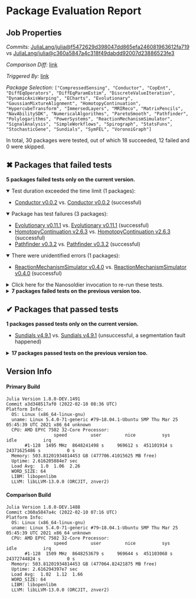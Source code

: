 # Package Evaluation Report

## Job Properties

*Commits:* [JuliaLang/julia@f5472629d398047dd865efa246081963612fa719](https://github.com/JuliaLang/julia/commit/f5472629d398047dd865efa246081963612fa719) vs [JuliaLang/julia@c360a5847a4c318f49dabdd92007d23886523fe3](https://github.com/JuliaLang/julia/commit/c360a5847a4c318f49dabdd92007d23886523fe3)

*Comparison Diff:* [link](https://github.com/JuliaLang/julia/compare/c360a5847a4c318f49dabdd92007d23886523fe3..f5472629d398047dd865efa246081963612fa719)

*Triggered By:* [link](https://github.com/JuliaLang/julia/pull/42594#issuecomment-1034593821)

*Package Selection:* `["CompressedSensing", "Conductor", "CopEnt", "DiffEqOperators", "DiffEqParamEstim", "DiscreteValueIteration", "DynamicAxisWarping", "ECharts", "Evolutionary", "GaussianMixtureAlignment", "HomotopyContinuation", "HypercubeTransform", "ImmersedLayers", "MRIReco", "MatrixPencils", "NavAbilitySDK", "NumericalAlgorithms", "ParetoSmooth", "Pathfinder", "Polylogarithms", "PowerSystems", "ReactionMechanismSimulator", "SignalAnalysis", "SimpleWorkflows", "Spirograph", "StatsFuns", "StochasticGene", "Sundials", "SymFEL", "VoronoiGraph"]`

In total, 30 packages were tested, out of which 18 succeeded, 12 failed and 0 were skipped.


## ✖ Packages that failed tests

**5 packages failed tests only on the current version.**

<details open><summary>Test duration exceeded the time limit (1 packages):</summary>
<p>


- [Conductor v0.0.2](https://s3.amazonaws.com/julialang-reports/nanosoldier/pkgeval/by_hash/f547262_vs_c360a58/Conductor.primary.log) vs. [Conductor v0.0.2](https://s3.amazonaws.com/julialang-reports/nanosoldier/pkgeval/by_hash/f547262_vs_c360a58/Conductor.against.log) (successful)

</p>
</details>

<details open><summary>Package has test failures (3 packages):</summary>
<p>


- [Evolutionary v0.11.1](https://s3.amazonaws.com/julialang-reports/nanosoldier/pkgeval/by_hash/f547262_vs_c360a58/Evolutionary.primary.log) vs. [Evolutionary v0.11.1](https://s3.amazonaws.com/julialang-reports/nanosoldier/pkgeval/by_hash/f547262_vs_c360a58/Evolutionary.against.log) (successful)
- [HomotopyContinuation v2.6.3](https://s3.amazonaws.com/julialang-reports/nanosoldier/pkgeval/by_hash/f547262_vs_c360a58/HomotopyContinuation.primary.log) vs. [HomotopyContinuation v2.6.3](https://s3.amazonaws.com/julialang-reports/nanosoldier/pkgeval/by_hash/f547262_vs_c360a58/HomotopyContinuation.against.log) (successful)
- [Pathfinder v0.3.2](https://s3.amazonaws.com/julialang-reports/nanosoldier/pkgeval/by_hash/f547262_vs_c360a58/Pathfinder.primary.log) vs. [Pathfinder v0.3.2](https://s3.amazonaws.com/julialang-reports/nanosoldier/pkgeval/by_hash/f547262_vs_c360a58/Pathfinder.against.log) (successful)

</p>
</details>

<details open><summary>There were unidentified errors (1 packages):</summary>
<p>


- [ReactionMechanismSimulator v0.4.0](https://s3.amazonaws.com/julialang-reports/nanosoldier/pkgeval/by_hash/f547262_vs_c360a58/ReactionMechanismSimulator.primary.log) vs. [ReactionMechanismSimulator v0.4.0](https://s3.amazonaws.com/julialang-reports/nanosoldier/pkgeval/by_hash/f547262_vs_c360a58/ReactionMechanismSimulator.against.log) (successful)

</p>
</details>

<details><summary>Click here for the Nanosoldier invocation to re-run these tests.</summary>
<p>

```
@nanosoldier `runtests(["Conductor", "Evolutionary", "HomotopyContinuation", "Pathfinder", "ReactionMechanismSimulator"], vs = ":master")`
```

</p>
</details>


<details><summary><strong>7 packages failed tests on the previous version too.</strong></summary>
<p>

<details open><summary>There were unidentified errors (4 packages):</summary>
<p>


- [ECharts v0.6.0](https://s3.amazonaws.com/julialang-reports/nanosoldier/pkgeval/by_hash/f547262_vs_c360a58/ECharts.primary.log)
- [Polylogarithms v0.1.0](https://s3.amazonaws.com/julialang-reports/nanosoldier/pkgeval/by_hash/f547262_vs_c360a58/Polylogarithms.primary.log)
- [PowerSystems v1.18.3](https://s3.amazonaws.com/julialang-reports/nanosoldier/pkgeval/by_hash/f547262_vs_c360a58/PowerSystems.primary.log)
- [StochasticGene v0.3.3](https://s3.amazonaws.com/julialang-reports/nanosoldier/pkgeval/by_hash/f547262_vs_c360a58/StochasticGene.primary.log)

</p>
</details>

<details open><summary>Package has test failures (2 packages):</summary>
<p>


- [GaussianMixtureAlignment v0.1.4](https://s3.amazonaws.com/julialang-reports/nanosoldier/pkgeval/by_hash/f547262_vs_c360a58/GaussianMixtureAlignment.primary.log)
- [ParetoSmooth v0.7.0](https://s3.amazonaws.com/julialang-reports/nanosoldier/pkgeval/by_hash/f547262_vs_c360a58/ParetoSmooth.primary.log)

</p>
</details>

<details open><summary>Tests became inactive (1 packages):</summary>
<p>


- [NavAbilitySDK v0.2.0](https://s3.amazonaws.com/julialang-reports/nanosoldier/pkgeval/by_hash/f547262_vs_c360a58/NavAbilitySDK.primary.log)

</p>
</details>

</p>
</details>


## ✔ Packages that passed tests

**1 packages passed tests only on the current version.**

- [Sundials v4.9.1](https://s3.amazonaws.com/julialang-reports/nanosoldier/pkgeval/by_hash/f547262_vs_c360a58/Sundials.primary.log) vs. [Sundials v4.9.1](https://s3.amazonaws.com/julialang-reports/nanosoldier/pkgeval/by_hash/f547262_vs_c360a58/Sundials.against.log) (unsuccessful, a segmentation fault happened)

<details><summary><strong>17 packages passed tests on the previous version too.</strong></summary>
<p>

- [CompressedSensing v1.0.0](https://s3.amazonaws.com/julialang-reports/nanosoldier/pkgeval/by_hash/f547262_vs_c360a58/CompressedSensing.primary.log)
- [CopEnt v0.1.0](https://s3.amazonaws.com/julialang-reports/nanosoldier/pkgeval/by_hash/f547262_vs_c360a58/CopEnt.primary.log)
- [DiffEqOperators v4.40.0](https://s3.amazonaws.com/julialang-reports/nanosoldier/pkgeval/by_hash/f547262_vs_c360a58/DiffEqOperators.primary.log)
- [DiffEqParamEstim v1.23.0](https://s3.amazonaws.com/julialang-reports/nanosoldier/pkgeval/by_hash/f547262_vs_c360a58/DiffEqParamEstim.primary.log)
- [DiscreteValueIteration v0.4.5](https://s3.amazonaws.com/julialang-reports/nanosoldier/pkgeval/by_hash/f547262_vs_c360a58/DiscreteValueIteration.primary.log)
- [DynamicAxisWarping v0.4.10](https://s3.amazonaws.com/julialang-reports/nanosoldier/pkgeval/by_hash/f547262_vs_c360a58/DynamicAxisWarping.primary.log)
- [HypercubeTransform v0.2.3](https://s3.amazonaws.com/julialang-reports/nanosoldier/pkgeval/by_hash/f547262_vs_c360a58/HypercubeTransform.primary.log)
- [ImmersedLayers v0.3.2](https://s3.amazonaws.com/julialang-reports/nanosoldier/pkgeval/by_hash/f547262_vs_c360a58/ImmersedLayers.primary.log)
- [MRIReco v0.4.2](https://s3.amazonaws.com/julialang-reports/nanosoldier/pkgeval/by_hash/f547262_vs_c360a58/MRIReco.primary.log)
- [MatrixPencils v1.6.7](https://s3.amazonaws.com/julialang-reports/nanosoldier/pkgeval/by_hash/f547262_vs_c360a58/MatrixPencils.primary.log)
- [NumericalAlgorithms v0.1.6](https://s3.amazonaws.com/julialang-reports/nanosoldier/pkgeval/by_hash/f547262_vs_c360a58/NumericalAlgorithms.primary.log)
- [SignalAnalysis v0.4.1](https://s3.amazonaws.com/julialang-reports/nanosoldier/pkgeval/by_hash/f547262_vs_c360a58/SignalAnalysis.primary.log)
- [SimpleWorkflows v0.13.0](https://s3.amazonaws.com/julialang-reports/nanosoldier/pkgeval/by_hash/f547262_vs_c360a58/SimpleWorkflows.primary.log)
- [Spirograph v0.1.2](https://s3.amazonaws.com/julialang-reports/nanosoldier/pkgeval/by_hash/f547262_vs_c360a58/Spirograph.primary.log)
- [StatsFuns v0.9.15](https://s3.amazonaws.com/julialang-reports/nanosoldier/pkgeval/by_hash/f547262_vs_c360a58/StatsFuns.primary.log)
- [SymFEL v0.2.2](https://s3.amazonaws.com/julialang-reports/nanosoldier/pkgeval/by_hash/f547262_vs_c360a58/SymFEL.primary.log)
- [VoronoiGraph v0.2.0](https://s3.amazonaws.com/julialang-reports/nanosoldier/pkgeval/by_hash/f547262_vs_c360a58/VoronoiGraph.primary.log)

</p>
</details>


## Version Info

#### Primary Build

```
Julia Version 1.8.0-DEV.1491
Commit a3d348517af0 (2022-02-10 08:36 UTC)
Platform Info:
  OS: Linux (x86_64-linux-gnu)
  uname: Linux 5.4.0-71-generic #79~18.04.1-Ubuntu SMP Thu Mar 25 05:45:39 UTC 2021 x86_64 unknown
  CPU: AMD EPYC 7502 32-Core Processor: 
                  speed         user         nice          sys         idle          irq
       #1-128  1495 MHz  8648241498 s     969612 s  451101914 s  24371625486 s          0 s
  Memory: 503.81201934814453 GB (477706.41015625 MB free)
  Uptime: 2.616205884e7 sec
  Load Avg:  1.0  1.06  2.26
  WORD_SIZE: 64
  LIBM: libopenlibm
  LLVM: libLLVM-13.0.0 (ORCJIT, znver2)

```

#### Comparison Build

```
Julia Version 1.8.0-DEV.1488
Commit c360a5847a4c (2022-02-10 07:16 UTC)
Platform Info:
  OS: Linux (x86_64-linux-gnu)
  uname: Linux 5.4.0-71-generic #79~18.04.1-Ubuntu SMP Thu Mar 25 05:45:39 UTC 2021 x86_64 unknown
  CPU: AMD EPYC 7502 32-Core Processor: 
                  speed         user         nice          sys         idle          irq
       #1-128  1509 MHz  8648253679 s     969644 s  451103068 s  24372744824 s          0 s
  Memory: 503.81201934814453 GB (477064.82421875 MB free)
  Uptime: 2.616294397e7 sec
  Load Avg:  1.02  1.12  1.66
  WORD_SIZE: 64
  LIBM: libopenlibm
  LLVM: libLLVM-13.0.0 (ORCJIT, znver2)

```
<!-- Generated on 2022-02-10T09:04:50.785 -->
